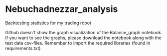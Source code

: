 # Nebuchadnezzar_analysis
Backtesting statistics for my trading robot

Github doesn't show the graph visualization of the Balance_graph notebook. If you want to see the graphs, please download the notebook along with the test data csv-files. Remember to import the required libraries (found in requirements.txt)
